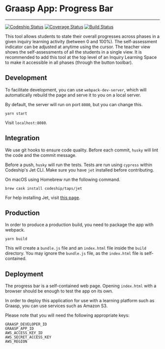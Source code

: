# Graasp App: Progress Bar #

---

[![Codeship Status](https://app.codeship.com/projects/3334dc50-1a50-0136-2bf1-661b27e1a613/status?branch=master)](https://app.codeship.com/projects/284263)
[![Coverage Status](https://coveralls.io/repos/github/react-epfl/graasp-app-progress-bar/badge.svg?branch=master)](https://coveralls.io/github/react-epfl/graasp-app-progress-bar?branch=master)
[![Build Status](https://travis-ci.org/react-epfl/graasp-app-progress-bar.svg?branch=master)](https://travis-ci.org/react-epfl/graasp-app-progress-bar)

This tool allows students to state their overall progresses across phases in a given inquiry learning activity (between 0 and 100%). The self-assessment indicator can be adjusted at anytime using the cursor. The teacher view shows the self-assessments of all the students in a single view. It is recommended to add this tool at the top level of an Inquiry Learning Space to make it accessible in all phases (through the button toolbar).

## Development ##

To facilitate development, you can use `webpack-dev-server`, which will automatically rebuild the page and serve it to you on a local server.

By default, the server will run on port `8080`, but you can change this.

```
yarn start
```

Visit `localhost:8080`.

## Integration ##

We use git hooks to ensure code quality. Before each commit, `husky` will lint the code and the commit message.

Before a push, `husky` will run the tests. Tests are run using `cypress` within Codeship's Jet CLI. Make sure you have `jet` installed before contributing.

On macOS using Homebrew run the following command.

```
brew cask install codeship/taps/jet
```    

For help installing Jet, visit [this page](https://documentation.codeship.com/pro/jet-cli/installation/).

## Production ##

In order to produce a production build, you need to package the app with webpack.

```
yarn build
```

This will create a `bundle.js` file and an `index.html` file inside the `build` directory. You may ignore the `bundle.js` file, as the `index.html` file is self-contained.

## Deployment ##

The progress bar is a self-contained web page. Opening `index.html` with a browser should be enough to test the app on its own.

In order to deploy this application for use with a learning platform such as Graasp, you can use services such as Amazon S3.

Please note that you will need the following appropriate keys:

```
GRAASP_DEVELOPER_ID
GRAASP_APP_ID
AWS_ACCESS_KEY_ID
AWS_SECRET_ACCESS_KEY
AWS_REGION
```
